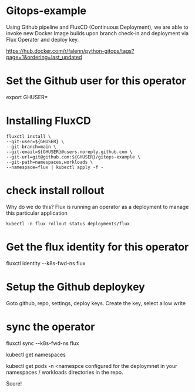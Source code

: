 # Gitops-example
Using Github pipeline and FluxCD (Continuous Deployment), we are able to invoke new Docker Image builds upon branch check-in and deployment via Flux Operater and deploy key.

https://hub.docker.com/r/falenn/python-gitops/tags?page=1&ordering=last_updated


# Set the Github user for this operator
export GHUSER=<your username>

# Installing FluxCD

```
fluxctl install \
--git-user=${GHUSER} \
--git-branch=main \
--git-email=${GHUSER}@users.noreply.github.com \
--git-url=git@github.com:${GHUSER}/gitops-example \
--git-path=namespaces,workloads \
--namespace=flux | kubectl apply -f -
```
# check install rollout
Why do we do this?  Flux is running an operator as a deployment to manage this particular application
```
kubectl -n flux rollout status deployments/flux
```
# Get the flux identity for this operator
fluxctl identity --k8s-fwd-ns flux

# Setup the Github deploykey
Goto github, repo, settings, deploy keys.  Create the key, select allow write

# sync the operator
fluxctl sync --k8s-fwd-ns flux

kubectl get namespaces

kubectl get pods -n <namespce configured for the deploymnet in your namespaces / workloads directories in the repo.

Score!
